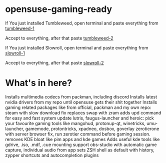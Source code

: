 # opensuse-gaming-ready

If You just installed Tumbleweed, open terminal and paste everything from
[tumbleweed-1](https://raw.githubusercontent.com/ToRRent1812/opensuse-gaming-ready/refs/heads/main/tumbleweed-1.txt)

Accept to everything, after that paste
[tumbleweed-2](https://raw.githubusercontent.com/ToRRent1812/opensuse-gaming-ready/refs/heads/main/tumbleweed-2.txt)


If You just installed Slowroll, open terminal and paste everything from
[slowroll-1](https://raw.githubusercontent.com/ToRRent1812/opensuse-gaming-ready/refs/heads/main/slowroll-1.txt)

Accept to everything, after that paste
[slowroll-2](https://raw.githubusercontent.com/ToRRent1812/opensuse-gaming-ready/refs/heads/main/slowroll-2.txt)


# What's in here?
Installs multimedia codecs from packman, including discord
Installs latest nvidia drivers from my repo until opensuse gets their shit together
Installs gaming related packages like from official, packman and my own repo:
steam with slow download fix
replaces swap with zram
adds upd command for easy and fast system update
lutris, faugus-launcher and heroic: pick your favourite
gaming tools like mangohud, protonup-qt, winetricks, umu-launcher, gamemode, protontricks, xpadneo, dosbox, goverlay
zerotierone with server browser fix, run zerotier command before gaming session.
removes KDE bloat like pim apps and kde games
Adds useful kde tools like gdrive, .iso, .mdf, .cue mounting support
obs-studio with automatic game capture, individual audio from app
sets ZSH shell as default with history, zypper shortcuts and autocompletion plugins
